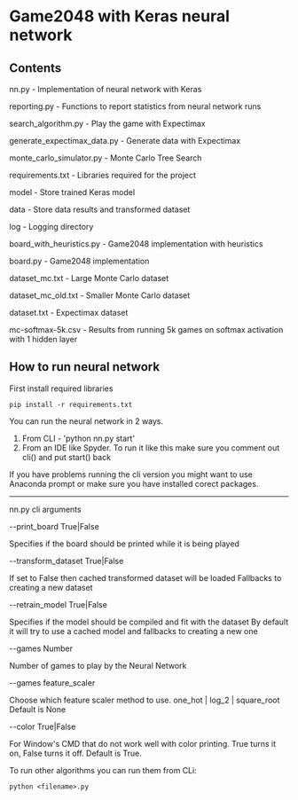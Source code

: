 # Game2048 with Keras neural network

## Contents

nn.py - Implementation of neural network with Keras

reporting.py - Functions to report statistics from neural network runs

search_algorithm.py - Play the game with Expectimax

generate_expectimax_data.py - Generate data with Expectimax

monte_carlo_simulator.py - Monte Carlo Tree Search

requirements.txt - Libraries required for the project

model - Store trained Keras model

data - Store data results and transformed dataset

log - Logging directory

board_with_heuristics.py - Game2048 implementation with heuristics

board.py - Game2048 implementation

dataset_mc.txt - Large Monte Carlo dataset

dataset_mc_old.txt - Smaller Monte Carlo dataset

dataset.txt - Expectimax dataset

mc-softmax-5k.csv - Results from running 5k games on softmax activation with 1 hidden layer

## How to run neural network

First install required libraries

```
pip install -r requirements.txt
```

You can run the neural network in 2 ways.

1. From CLI - 'python nn.py start'
2. From an IDE like Spyder. To run it like this make sure you comment out cli() and put start() back

If you have problems running the cli version you might want to use Anaconda prompt
or make sure you have installed corect packages.


*******
nn.py cli arguments

--print_board True|False

  Specifies if the board should be printed while it is being played

--transform_dataset True|False

  If set to False then cached transformed dataset will be loaded
  Fallbacks to creating a new dataset

--retrain_model True|False

  Specifies if the model should be compiled and fit with the dataset
  By default it will try to use a cached model and fallbacks to creating a new one

--games Number

  Number of games to play by the Neural Network

--games feature_scaler

  Choose which feature scaler method to use.
  one_hot | log_2 | square_root
  Default is None

--color True|False

  For Window's CMD that do not work well with color printing. True turns it on,
  False turns it off. Default is True.
  
To run other algorithms you can run them from CLi:

```
python <filename>.py
```